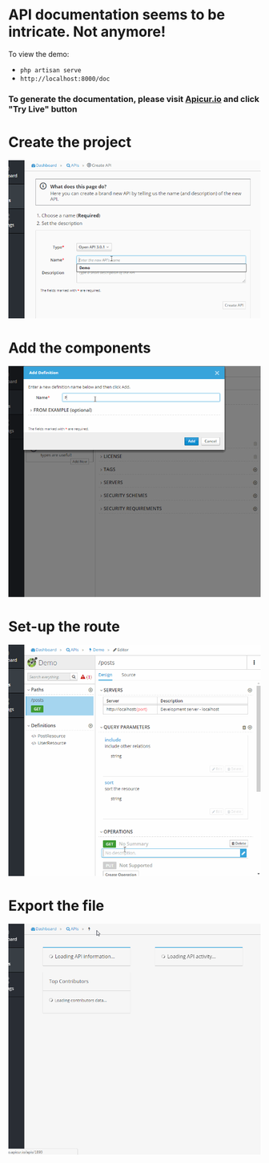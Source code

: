 # API documentation seems to be intricate. Not anymore!

To view the demo:

- `php artisan serve`
- `http://localhost:8000/doc`

### To generate the documentation, please visit [Apicur.io](https://www.apicur.io) and click "Try Live" button

# Create the project
![Preview ](./doc/1-create-the-project.gif)

# Add the components
![Preview ](./doc/2-add-resource.gif)

# Set-up the route
![Preview ](./doc/3-GET-posts.gif)

# Export the file
![Preview ](./doc/4-export.gif)
